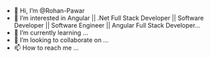 - 👋 Hi, I’m @Rohan-Pawar
- 👀 I’m interested in Angular || .Net Full Stack Developer || Software Developer || Software Engineer || Angular Full Stack Developer...
- 🌱 I’m currently learning ...
- 💞️ I’m looking to collaborate on ...
- 📫 How to reach me ...

<!---
Rohan-Pawar/Rohan-Pawar is a ✨ special ✨ repository because its `README.md` (this file) appears on your GitHub profile.
You can click the Preview link to take a look at your changes.
--->
